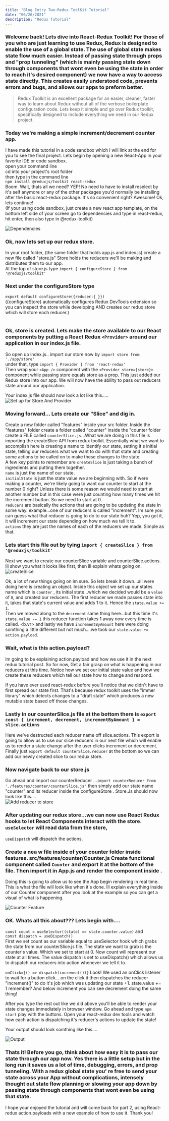 ```yaml
---
title: "Blog Entry Two-Redux ToolKit Tutorial"
date: "06/26/2021"
description: "Redux Tutorial"
---
```


### Welcome back! Lets dive into React-Redux Toolkit! For those of you who are just learning to use Redux, Redux is designed to enable the use of a global state. The use of global state makes state flow much easier. Instead of passing state through props and "prop tunneling" (which is mainly passing state down through components that wont even be using the state in order to reach it's desired component) we now have a way to access state directly. This creates easily understood code, prevents errors and bugs, and allows our apps to preform better.

> Redux Toolkit is an excellent package for an easier, cleaner, faster way to learn about Redux without all of the verbose boilerplate configuration code. Lets keep it simple and go over Redux toolkit, specifically designed to include everything we need in our Redux project.

### Today we're making a simple increment/decrement counter app.

I have made this tutorial in a code sandbox which I will link at the end for you to see the final project.
Lets begin by opening a new React-App in your favorite IDE or code sandbox.<br>
open your command line<br>
cd into your project's root folder<br>
then type in the command line<br>
`npm install @reduxjs/toolkit react-redux`<br>
Boom. Wait, thats all we need? YEP! No need to have to install reselect by it's self anymore or any of the other packages you'd normally be installing after the basic react-redux package. It's so convenient right? Awesome! Ok, lets continue! <br>
(If your using code sandbox, just create a new react app template, on the bottom left side of your screen go to dependencies and type in react-redux, hit enter, then also type in @redux-toolkit)<br>

![Dependencies](https://i.ibb.co/W0WynJ5/dependecies.png "Dependencies Added To Our Project") <br>

### Ok, now lets set up our redux store.

In your root folder, (the same folder that holds app.js and index.js) create a new file called "store.js" Store holds the reducers we'll be making and distributes them to our app. <br>
At the top of store.js type `import { configureStore } from '@reduxjs/toolkit'`<br>

### Next under the configureStore type<br>

`export default configureStore({reducer:{ }})`<br>
({configureStore} automatically configures Redux DevTools extension so you can inspect the store while developing AND creates our redux store which will store each reducer.)<br><br>

### Ok, store is created. Lets make the store available to our React components by putting a React Redux `<Provider>` around our application in our index.js file. <br>

So open up index.js.. import our store now by `import store from './app/store'`<br>
under that, type `import { Provider } from 'react-redux'`<br>
Then wrap your `<App />` component with the `<Provider store={store}>` component while passing store equals store as a prop. This just added our Redux store into our app. We will now have the ability to pass out reducers state around our application. <br>

Your index.js file should now look a lot like this.....<br>
![Set up for Store And Provider](https://i.ibb.co/1vQ0Sfm/Provider.png "imported store and provider and set up provider and store.") <br>

### Moving forward... Lets create our "Slice" and dig in.

Create a new folder called "features" inside your src folder. Inside the "features" folder create a folder called "counter" inside the "counter folder create a FILE called `counterSlice.js`...What we are doing in this file is importing the createSlice API from redux toolkit. Essentially what we want to accomplish here is creating a name to identify our state, setting it's initial state, telling our reducers what we want to do with that state and creating some actions to be called on to make these changes to the state. <br>
A few key points to remember are `createSlice` is just taking a bunch of ingredients and putting them together. <br>
`name` is just the name of our state. <br>
`initialState` is just the state value we are beginning with. So if were making a counter, we're likely going to want our counter to start at the number 0 right? Unless there is some reason we would need to start at another number but in this case were just counting how many times we hit the increment button. So we need to start at 0. <br>
`reducers` are basically the actions that are going to be updating the state in some way. example...one of our reducers is called "increment". Im sure you can guess what that reducer is going to do to our state huh? Yep, you got it, it will increment our state depending on how much we tell it to. <br>
`actions` they are just the names of each of the reducers we made. Simple as that.

### Lets start this file out by tying `import { createSlice } from '@reduxjs/toolkit'`

Next we want to create our counterSlice variable and counterSlice.actions. Ill show you what it looks like first, then ill explain whats going on. <br>
![createSlice](https://i.ibb.co/3BtC6Fq/create-Slice.png "imported createSlice and set up our state, reducers and actions..") <br>

Ok, a lot of new things going on im sure. So lets break it down...all were doing here is creating an object. Inside this object we set up our states name which is `counter` , its initial state...which we decided would be a `value` of `0`, and created our reducers. The first reducer we made passes state into it, takes that state's current value and adds 1 to it. Hence the `state.value += 1`. <br>
Then we moved along to the `decrement` same thing here...but this time it's `state.value -= 1` this reducer function takes 1 away now every time is called. <b.vr>
and lastly we have `incrementByAmount` here were doing somthing a little different but not much....we took our `state.value += action.payload`. <br>

### Wait, what is this action.payload?

Im going to be explaining action.payload and how we use it in the next redux tutorial post. So for now, Get a fair grasp on what is happening in our reducers at this time. Notice how we set our initial state value and how we create these reducers which tell our state how to change and respond. <br>

If you have ever used react-redux before you'll notice that we didn't have to first spread our state first. That's because redux toolkit uses the "immer library" which detects changes to a "draft state" which produces a new mutable state based off those changes.

### Lastly in our counterSlice.js file at the bottom there is `export const { increment, decrement, incrementByAmount } = slice.actions`

Here we've destructed each reducer name off slice.actions. This export is going to allow us to use our slice reducers in our next file which will enable us to render a state change after the user clicks increment or decrement. <br>
Finally just `export default counterSlice.reducer` at the bottom so we can add our newly created slice to our redux store.

### Now navigate back to our store.js

Go ahead and import our counterReducer ...`import counterReducer from './features/counter/counterSlice.js'` then simply add our state name "counter" and its reducer inside the configureStore . Store.Js should now look like this....<br>
![Add reducer to store](https://i.ibb.co/ZXd4ptL/sliceto-Store.png "imported counterReducer and aded counter: counterReducer to our store.") <br>

### After updating our redux store...we can now use React Redux hooks to let React Components interact with the store. `useSelector` will read data from the store,

`useDispatch` will dispatch the actions.

### Create a nea w file inside of your counter folder inside features. src/features/counter/Counter.js Create functional component called `Counter` and export it at the bottom of the file. Then import it in App.js and render the component inside <App>.

Doing this is going to allow us to see the App begin rendering in real time.<br>
This is what the file will look like when it's done. Ill explain everything inside of our Counter component after you look at the example so you can get a visual of what is happening.

![Counter Feature](https://i.ibb.co/DQ4Q5CF/feature-counter-JS.png "This is how we'll be passing our global state and rendering increments and decrements.") <br>

### OK. Whats all this about??? Lets begin with....

`const count = useSelector((state) => state.counter.value)` and <br> `const dispatch = useDispatch()`<br>
First we set count as our variable equal to useSelector hook which grabs the state from our counterSlice.js file. The state we want to grab is the counter's value. Which we set to start at 0. Now count will represent our state at all times. The value dispatch is set to useDispatch() which allows us to dispatch our reducers into action whenever we tell it to. <br>

`onClick={() => dispatch(increment())}` Look! We used an onClick listener to wait for a button click....on the click it then dispatches the reducer "increment()" to do it's job which was updating our state +1. state.value += 1 remember? And below increment you can see decrement doing the same thing! <br>

After you type the rest out like we did above you'll be able to render your state changes immediately in browser window. Go ahead and type `npm start` play with the buttons. Open your react-redux dev tools and watch how each action is dispatching it's reducer's actions to update the state! <br>

Your output should look somthing like this....<br>

![Output](https://i.ibb.co/55cS8zM/finished-Redux.png "Code finalized and rendered on your browser window..") <br>

### Thats it! Before you go, think about how easy it is to pass our state through our app now. Yes there is a little setup but in the long run it saves us a lot of time, debugging, errors, and prop tunneling. With a redux global state you' re free to send your state across your App without complications, intensely thought out state flow planning or slowing your app down by passing state through components that wont even be using that state. <br>

I hope your enjoyed the tutorial and will come back for part 2, using React-redux action.payloads with a new example of how to use it. Thank you!

<!-- <iframe width="560" height="315" src="https://www.youtube.com/embed/DXJO3AraeMQ" frameborder="0" allow="accelerometer; autoplay; encrypted-media; gyroscope; picture-in-picture" allowfullscreen></iframe> -->
